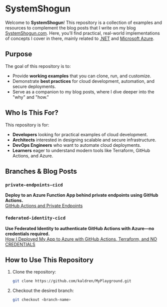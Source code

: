 # SystemShogun

Welcome to **SystemShogun**! This repository is a collection of examples and resources to complement the blog posts that I write on my blog [SystemShogun.com](https://systemshogun.com/). Here, you’ll find practical, real-world implementations of concepts I cover in there, mainly related to [.NET](https://dot.net/) and [Microsoft Azure](https://azure.com/).

## Purpose

The goal of this repository is to:
- Provide **working examples** that you can clone, run, and customize.
- Demonstrate **best practices** for cloud development, automation, and secure deployments.
- Serve as a companion to my blog posts, where I dive deeper into the "why" and "how."

## Who Is This For?

This repository is for:
- **Developers** looking for practical examples of cloud development.
- **Architects** interested in designing scalable and secure infrastructure.
- **DevOps Engineers** who want to automate cloud deployments.
- **Learners** eager to understand modern tools like Terraform, GitHub Actions, and Azure.

## Branches & Blog Posts

### `private-endpoints-cicd`
**Deploy to an Azure Function App behind private endpoints using GitHub Actions.**  
[GitHub Actions and Private Endpoints](https://systemshogun.com/p/github-actions-and-private-endpoints)

### `federated-identity-cicd`
**Use Federated Identity to authenticate GitHub Actions with Azure—no credentials required.**  
[How I Deployed My App to Azure with GitHub Actions, Terraform, and NO CREDENTIALS](https://systemshogun.com/p/how-i-deployed-my-app-to-azure-with)

## How to Use This Repository
1. Clone the repository:
   ```bash
   git clone https://github.com/kaldren/MyPlayground.git
   ```
2. Checkout the desired branch:
   ```bash
   git checkout <branch-name>
